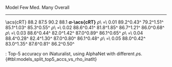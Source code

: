 Model                        Few         Med.         Many      Overall
-------------------  -----------  -----------  -----------  -----------
\acs{cRT}                   88.2         87.5         90.2         88.1
**_α_-\acs{cRT}**
_ρ_\ =\ 0.01          89.2^0.43^   79.2^1.51^   85.1^1.03^   85.3^0.55^
_ρ_\ =\ 0.02          88.6^0.41^   81.8^1.85^   86.7^1.21^   86.0^0.68^
_ρ_\ =\ 0.03          88.6^0.44^   82.0^1.42^   87.0^0.89^   86.1^0.65^
_ρ_\ =\ 0.04          88.4^0.28^   82.4^1.30^   87.0^0.80^   86.1^0.48^
_ρ_\ =\ 0.05          88.0^0.42^   83.0^1.35^   87.6^0.81^   86.2^0.50^

: Top-5 accuracy on iNaturalist, using AlphaNet with different $\rho$s. {#tbl:models_split_top5_accs_vs_rho_inatlt}
